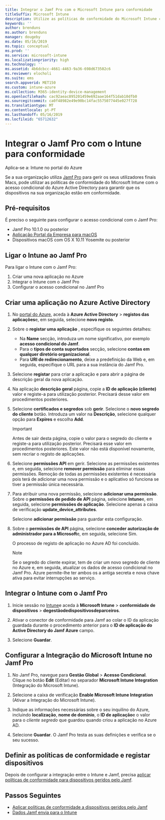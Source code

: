 ```yaml
---
title: Integrar o Jamf Pro com o Microsoft Intune para conformidade
titleSuffix: Microsoft Intune
description: Utilize as políticas de conformidade do Microsoft Intune com o acesso condicional do Azure Active Directory para ajudar a proteger os dispositivos geridos pelo Jamf.
keywords: ''
author: brenduns
ms.author: brenduns
manager: dougeby
ms.date: 05/16/2019
ms.topic: conceptual
ms.prod: ''
ms.service: microsoft-intune
ms.localizationpriority: high
ms.technology: ''
ms.assetid: 4b6dcbcc-4661-4463-9a36-698d673502c6
ms.reviewer: elocholi
ms.suite: ems
search.appverid: MET150
ms.custom: intune-azure
ms.collection: M365-identity-device-management
ms.openlocfilehash: cac92aeac895201459e692aae164f51dab10dfb0
ms.sourcegitcommit: ca0f48982e49e90bc14fac5575077445e027f728
ms.translationtype: MT
ms.contentlocale: pt-PT
ms.lasthandoff: 05/16/2019
ms.locfileid: "65712632"
---
```

# <a name="integrate-jamf-pro-with-intune-for-compliance"></a>Integrar o Jamf Pro com o Intune para conformidade

Aplica-se a: Intune no portal do Azure

Se a sua organização utiliza [Jamf Pro](https://www.jamf.com) para gerir os seus utilizadores finais Macs, pode utilizar as políticas de conformidade do Microsoft Intune com o acesso condicional do Azure Active Directory para garantir que os dispositivos na sua organização estão em conformidade.

## <a name="prerequisites"></a>Pré-requisitos

É preciso o seguinte para configurar o acesso condicional com o Jamf Pro:

- Jamf Pro 10.1.0 ou posterior
- [Aplicação Portal da Empresa para macOS](https://aka.ms/macoscompanyportal)
- Dispositivos macOS com OS X 10.11 Yosemite ou posterior

## <a name="connecting-intune-to-jamf-pro"></a>Ligar o Intune ao Jamf Pro

Para ligar o Intune com o Jamf Pro:

1. Criar uma nova aplicação no Azure
2. Integrar o Intune com o Jamf Pro
3. Configurar o acesso condicional no Jamf Pro

## <a name="create-an-application-in-azure-active-directory"></a>Criar uma aplicação no Azure Active Directory

1. No [portal do Azure](https://portal.azure.com), aceda à **Azure Active Directory** > **registos das aplicações**e, em seguida, selecione **novo registo**. 

2. Sobre o **registar uma aplicação** , especifique os seguintes detalhes:
   - Na **Name** secção, introduza um nome significativo, por exemplo **acesso condicional do Jamf**.
   - Para o **tipos de conta suportados** secção, selecione **contas em qualquer diretório organizacional**. 
   - Para **URI de redirecionamento**, deixe a predefinição da Web e, em seguida, especifique o URL para a sua instância do Jamf Pro.  

3. Selecione **registar** para criar a aplicação e para abrir a página de descrição geral da nova aplicação.  

4. Na aplicação **descrição geral** página, copie a **ID de aplicação (cliente)** valor e registe-a para utilização posterior. Precisará desse valor em procedimentos posteriores.  

5. Selecione **certificados e segredos** sob **gerir**. Selecione o **novo segredo do cliente** botão. Introduza um valor na **Descrição**, selecione qualquer opção para **Expires** e escolha **Add**.

   > [!IMPORTANT]  
   > Antes de sair desta página, copie o valor para o segredo do cliente e registe-a para utilização posterior. Precisará esse valor em procedimentos posteriores. Este valor não está disponível novamente, sem recriar o registo de aplicações.  

6. Selecione **permissões API** em gerir.  Selecione as permissões existentes e, em seguida, selecione **remover permissão** para eliminar essas permissões. Remoção de todas as permissões existentes é necessária pois terá de adicionar uma nova permissão e o aplicativo só funciona se tiver a permissão única necessária.  

7. Para atribuir uma nova permissão, selecione **adicionar uma permissão**. Sobre o **permissões de pedido de API** página, selecione **Intune**e, em seguida, selecione **permissões de aplicação**. Selecione apenas a caixa de verificação **update_device_attributes**.  

   Selecione **adicionar permissão** para guardar esta configuração.  

8. Sobre o **permissões de API** página, selecione **conceder autorização de administrador para a Microsoft**e, em seguida, selecione Sim.  

   O processo de registo de aplicação no Azure AD foi concluído.


    > [!NOTE]
    > Se o segredo do cliente expirar, tem de criar um novo segredo de cliente no Azure e, em seguida, atualizar os dados de acesso condicional no Jamf Pro. Azure permite-lhe ter ambos os a antiga secreta e nova chave ativa para evitar interrupções ao serviço.

## <a name="enable-intune-to-integrate-with-jamf-pro"></a>Integrar o Intune com o Jamf Pro

1. Inicie sessão no [Intune](https://go.microsoft.com/fwlink/?linkid=20909)e aceda à **Microsoft Intune** > **conformidade de dispositivos** > **degestãodedispositivosdeparceiros**.

2. Ativar o conector de conformidade para Jamf ao colar o ID da aplicação guardada durante o procedimento anterior para o **ID de aplicação do Active Directory do Jamf Azure** campo.

3. Selecione **Guardar**.

## <a name="configure-microsoft-intune-integration-in-jamf-pro"></a>Configurar a Integração do Microsoft Intune no Jamf Pro

1. No Jamf Pro, navegue para **Gestão Global** > **Acesso Condicional**. Clique no botão **Edit** (Editar) no separador **Microsoft Intune Integration** (Integração do Microsoft Intune).

2. Selecione a caixa de verificação **Enable Microsoft Intune Integration** (Ativar a Integração do Microsoft Intune).

3. Indique as informações necessárias sobre o seu inquilino do Azure, incluindo **localização**, **nome de domínio**, o **ID de aplicação**e o valor para o *cliente segredo* que guardou quando criou a aplicação no Azure AD.  

4. Selecione **Guardar**. O Jamf Pro testa as suas definições e verifica se o seu sucesso.

## <a name="set-up-compliance-policies-and-register-devices"></a>Definir as políticas de conformidade e registar dispositivos

Depois de configurar a integração entre o Intune e Jamf, precisa [aplicar políticas de conformidade para dispositivos geridos pelo Jamf](conditional-access-assign-jamf.md).



## <a name="next-steps"></a>Passos Seguintes

- [Aplicar políticas de conformidade a dispositivos geridos pelo Jamf](conditional-access-assign-jamf.md)
- [Dados Jamf envia para o Intune](data-jamf-sends-to-intune.md)
